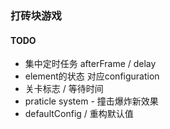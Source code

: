 ### 打砖块游戏

#### TODO
* 集中定时任务 afterFrame / delay 
* element的状态 对应configuration
* 关卡标志 / 等待时间
* praticle system - 撞击爆炸新效果
* defaultConfig / 重构默认值
